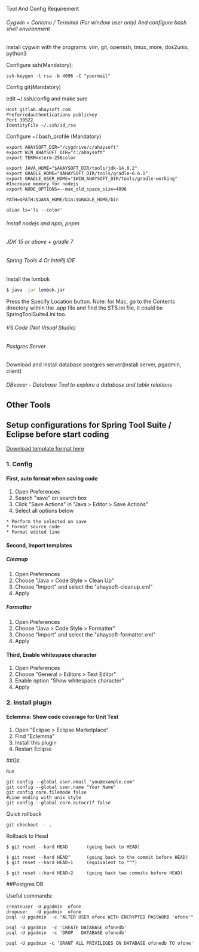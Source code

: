 
Tool And Config Requirement

###### Cygwin + Conemu / Terminal (For window user only) And configure bash shell environment

Install cygwin with the programs: vim, git, openssh, tmux, more, dos2unix, python3

Configure ssh(Mandatory):

  ```
  ssh-keygen -t rsa -b 4096 -C "yourmail"
  ```

Config git(Mandatory)

  edit ~/.ssh/config and make sure 

  ```
  Host gitlab.ahaysoft.com
  Preferredauthentications publickey
  Port 30522
  IdentityFile ~/.ssh/id_rsa
  ```

Configure ~/.bash_profile (Mandatory)

  ```
  export AHAYSOFT_DIR="/cygdrive/c/ahaysoft"
  export WIN_AHAYSOFT_DIR="c:/ahaysoft"
  export TERM=xterm-256color

  export JAVA_HOME="$AHAYSOFT_DIR/tools/jdk-14.0.2"
  export GRADLE_HOME="$AHAYSOFT_DIR/tools/gradle-6.6.1"
  export GRADLE_USER_HOME="$WIN_AHAYSOFT_DIR/tools/gradle-working"
#Increase memory for nodejs
  export NODE_OPTIONS=--max_old_space_size=4096

  PATH=$PATH:$JAVA_HOME/bin:$GRADLE_HOME/bin

  alias ls='ls --color'

  ```

###### Install nodejs and npm, pnpm

###### JDK 15 or above +  gradle 7

###### Spring Tools 4 Or Intellij IDE
  Install the lombok 
  ```sh
  $ java -jar lombok.jar
  ```
  Press the Specify Location button.
  Note: for Mac, go to the Contents directory within the .app file and find the STS.ini file, 
  it could be SpringToolSuite4.ini too.

###### VS Code (Not Visual Studio)

###### Postgres Server
Download and install database postgres server(install server, pgadmin, client)

###### DBeaver - Database Tool to explore a database and table relations

## Other Tools

## Setup configurations for  Spring Tool Suite / Eclipse before start coding
  [Download template format here](https://gitlab.ahaysoft.com/root/openfreightone/-/tree/develop/docs/eclipse)
### 1. Config
#### First, auto format when saving code

  1. Open Preferences
  2. Search "save" on search box
  3. Click "Save Actions" in "Java > Editor > Save Actions"
  4. Select all options below
  ```
  * Perform the selected on save
  * Format source code
  * Format edited line
  ```

#### Second, Import templates
##### Cleanup
  1. Open Preferences
  2. Choose "Java > Code Style > Clean Up"
  3. Choose "Import" and select the "ahaysoft-cleanup.xml"
  4. Apply

##### Formatter
  1. Open Preferences
  2. Choose "Java > Code Style > Formatter"
  3. Choose "Import" and select the "ahaysoft-formatter.xml"
  4. Apply

#### Third, Enable whitespace character
  1. Open Preferences
  2. Choose "General > Editors > Text Editor"
  3. Enable option "Show whitespace character"
  4. Apply

### 2. Install plugin
#### Eclemma: Show code coverage for Unit Test
  1. Open "Eclipse > Eclipse Marketplace"
  2. Find "Eclemma"
  3. Install this plugin
  4. Restart Eclipse

##Git

  ```
  Run                                                   

  git config --global user.email "you@example.com"    
  git config --global user.name "Your Name"           
  git config core.filemode false
#Line ending with unix style
  git config --global core.autocrlf false
  ```
  Quick rollback

  ```
  git checkout -- .
  ```

  Rollback to Head
  ```
$ git reset --hard HEAD       (going back to HEAD)

$ git reset --hard HEAD^      (going back to the commit before HEAD)
  $ git reset --hard HEAD~1     (equivalent to "^")

$ git reset --hard HEAD~2     (going back two commits before HEAD)
  ```

##Postgres DB

  Useful commands:

  ```
  createuser -U pgadmin  ofone
  dropuser   -U pgadmin  ofone
  psql -U pgadmin  -c "ALTER USER ofone WITH ENCRYPTED PASSWORD 'ofone'"

  psql -U pgadmin  -c 'CREATE DATABASE ofonedb'
  psql -U pgadmin  -c 'DROP   DATABASE ofonedb'

  psql -U pgadmin -c 'GRANT ALL PRIVILEGES ON DATABASE ofonedb TO ofone'
  ```


